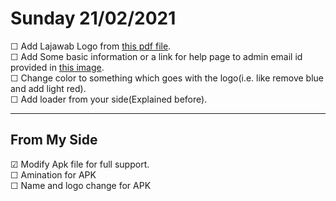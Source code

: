 # Sunday 21/02/2021
&#9744; Add Lajawab Logo from [this pdf file](icon.pdf).   
&#9744; Add Some basic information or a link for help page to admin email id provided in [this image](data.jpeg).  
&#9744; Change color to something which goes with the logo(i.e. like remove blue and add light red).  
&#9744; Add loader from your side(Explained before).
___
## From My Side
&#9745; Modify Apk file for full support.  
&#9744; Amination for APK  
&#9744; Name and logo change for APK